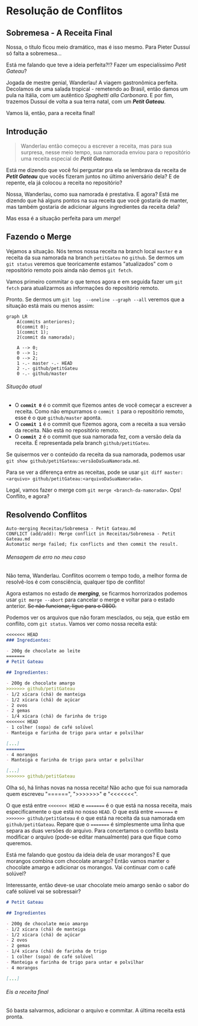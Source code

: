 # Resolução de Conflitos

## Sobremesa - A Receita Final

Nossa, o título ficou meio dramático, mas é isso mesmo. Para Pieter Dussuí só falta a sobremesa...

Está me falando que teve a ideia perfeita?!? Fazer um especialíssimo *Petit Gateau*?

Jogada de mestre genial, Wanderlau! A viagem gastronômica perfeita. Decolamos de uma salada tropical  - remetendo ao Brasil, então damos um pula na Itália, com um autêntico *Spaghetti alla Carbonara*. E por fim, trazemos Dussuí de volta a sua terra natal, com um ***Petit Gateau***.

Vamos lá, então, para a receita final!

## Introdução

>  Wanderlau então começou a escrever a receita, mas para sua surpresa, nesse meio tempo, sua namorada enviou para o repositório uma receita especial de ***Petit Gateau***.

Está me dizendo que você foi perguntar pra ela se lembrava da receita de ***Petit Gateau*** que vocês fizeram juntos no último aniversário dela? E de repente, ela já colocou a receita no repositório?

Nossa, Wanderlau, como sua namorada é prestativa. E agora? Está me dizendo que há alguns pontos na sua receita que você gostaria de manter, mas também gostaria de adicionar alguns ingredientes da receita dela?

Mas essa é a situação perfeita para um *merge*!

## Fazendo o Merge

Vejamos a situação. Nós temos nossa receita na branch local `master` e a receita da sua namorada na branch `petitGateu` no `github`. Se dermos um `git status` veremos que teoricamente estamos "atualizados" com o repositório remoto pois ainda não demos `git fetch`.

Vamos primeiro commitar o que temos agora e em seguida fazer um `git fetch` para atualizarmos as informações do repositório remoto.

Pronto. Se dermos um `git log  --oneline --graph --all` veremos que a situação está mais ou menos assim:

```mermaid
graph LR
    A(commits anteriores);
    0(commit 0);
    1(commit 1);
    2(commit da namorada);

    A --> 0;
    0 --> 1;
    0 --> 2;
    1 -.- master -.- HEAD
    2 -.- github/petitGateu
    0 -.- github/master
```

###### Situação atual

- O **`commit 0`** é o commit que fizemos antes de você começar a escrever a receita. Como não empurramos o `commit 1` para o repositório remoto, esse é o que `github/master` aponta.
- O **`commit 1`** é o commit que fizemos agora, com a receita a sua versão da receita. Não está no repositório remoto.
- O **`commit 2`** é o commit que sua namorada fez, com a versão dela da receita. É representada pela branch `github/petitGateu`.

Se quisermos ver o conteúdo da receita da sua namorada, podemos usar `git show github/petitGateau:versãoDaSuaNamorada.md`.

Para se ver a diferença entre as receitas, pode se usar `git diff master:<arquivo> github/petitGateau:<arquivoDaSuaNamorada>`.

Legal, vamos fazer o merge com `git merge <branch-da-namorada>`. Ops! Conflito, e agora?

## Resolvendo Conflitos

```bas
Auto-merging Receitas/Sobremesa - Petit Gateau.md
CONFLICT (add/add): Merge conflict in Receitas/Sobremesa - Petit Gateau.md
Automatic merge failed; fix conflicts and then commit the result.
```
###### Mensagem de erro no meu caso

Não tema, Wanderlau. Conflitos ocorrem o tempo todo, a melhor forma de resolvê-los é com consciência, qualquer tipo de conflito!

Agora estamos no estado de ***merging***, se ficarmos horrorizados podemos usar `git merge --abort` para cancelar o merge e voltar para o estado anterior. ~~Se não funcionar, ligue para o 0800.~~

Podemos ver os arquivos que não foram mesclados, ou seja, que estão em conflito, com `git status`. Vamos ver como nossa receita está:

```markdown
<<<<<<< HEAD
### Ingredientes:

- 200g de chocolate ao leite
=======
# Petit Gateau

## Ingredientes:

- 200g de chocolate amargo
>>>>>>> github/petitGateau
- 1/2 xícara (chá) de manteiga
- 1/2 xícara (chá) de açúcar
- 2 ovos
- 2 gemas
- 1/4 xícara (chá) de farinha de trigo
<<<<<<< HEAD
- 1 colher (sopa) de café solúvel
- Manteiga e farinha de trigo para untar e polvilhar

[...]
=======
- 4 morangos
- Manteiga e farinha de trigo para untar e polvilhar

[...]
>>>>>>> github/petitGateau
```

Olha só, há linhas novas na nossa receita! Não acho que foi sua namorada quem escreveu "======", ">>>>>>>" e "<<<<<<<".

O que está entre `<<<<<<< HEAD` e `=======` é o que está na nossa receita, mais especificamente o que está no nosso `HEAD`. O que está entre `=======` e `>>>>>>> github/petitGateau` é o que está na receita da sua namorada em `github/petitGateau`. Repare que o `=======` é simplesmente uma linha que separa as duas versões do arquivo. Para concertamos o conflito basta modificar o arquivo (pode-se editar manualmente) para que fique como queremos.

Está me falando que gostou da ideia dela de usar morangos? E que morangos combina com chocolate amargo? Então vamos manter o chocolate amargo e adicionar os morangos. Vai continuar com o café solúvel?

Interessante, então deve-se usar chocolate meio amargo senão o sabor do café solúvel vai se sobressair?

```markdown
# Petit Gateau

## Ingredientes

- 200g de chocolate meio amargo
- 1/2 xícara (chá) de manteiga
- 1/2 xícara (chá) de açúcar
- 2 ovos
- 2 gemas
- 1/4 xícara (chá) de farinha de trigo
- 1 colher (sopa) de café solúvel
- Manteiga e farinha de trigo para untar e polvilhar
- 4 morangos

[...]
```

###### Eis a receita final

Só basta salvarmos, adicionar o arquivo e commitar. A última receita está pronta.